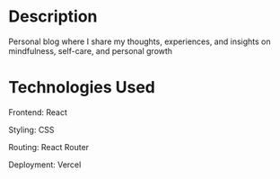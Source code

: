 # Description

Personal blog where I share my thoughts, experiences, and insights on mindfulness, self-care, and personal growth

# Technologies Used

Frontend: React

Styling: CSS 

Routing: React Router

Deployment: Vercel 



